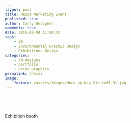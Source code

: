```yaml
---
layout: post
title: Heinz Marketing Event
published: true
author: Curly Designer
comments: true
date: 2015-08-04 11:08:42
tags:
    - 3D
    - Environmental Graphic Design
    - Exhibitions Design
categories:
    - 3d-designs
    - portfolio
    - print-graphics
permalink: /heinz
image:
    feature: /assets/images/Mock_up_bag_Vic-red7-81.jpg
---
```

&nbsp;

[][1][][2] [][3][][4]

&nbsp;

Exhibition booth

[][5]

 [1]: http://curlydesigner.com/wp-content/uploads/2015/08/1-w.jpg
 [2]: http://curlydesigner.com/wp-content/uploads/2012/03/010-brochure_w.jpg
 [3]: http://curlydesigner.com/wp-content/uploads/2012/03/09.jpg
 [4]: http://curlydesigner.com/wp-content/uploads/2015/08/Mock_up_bag_Vic-red7-81.jpg
 [5]: http://curlydesigner.com/wp-content/uploads/2015/08/front.jpg